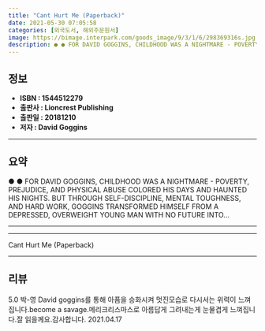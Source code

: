 ```yaml
---
title: "Cant Hurt Me (Paperback)"
date: 2021-05-30 07:05:58
categories: [외국도서, 해외주문원서]
image: https://bimage.interpark.com/goods_image/9/3/1/6/298369316s.jpg
description: ● ● FOR DAVID GOGGINS, CHILDHOOD WAS A NIGHTMARE - POVERTY, PREJUDICE, AND PHYSICAL ABUSE COLORED HIS DAYS AND HAUNTED HIS NIGHTS. BUT THROUGH SELF-DISCIPLINE
---
```


## **정보**

- **ISBN : 1544512279**
- **출판사 : Lioncrest Publishing**
- **출판일 : 20181210**
- **저자 : David Goggins**

------



## **요약**

●  ●  FOR DAVID GOGGINS, CHILDHOOD WAS A NIGHTMARE - POVERTY, PREJUDICE, AND PHYSICAL ABUSE COLORED HIS DAYS AND HAUNTED HIS NIGHTS. BUT THROUGH SELF-DISCIPLINE, MENTAL TOUGHNESS, AND HARD WORK, GOGGINS TRANSFORMED HIMSELF FROM A DEPRESSED, OVERWEIGHT YOUNG MAN WITH NO FUTURE INTO... 

------



------


Cant Hurt Me (Paperback) 

------


## **리뷰** 

5.0 박-영 David goggins를 통해 아픔을 승화시켜 멋진모습로 다시서는 위력이 느껴집니다.become a savage.메리크리스마스로 아름답게 그려내는게 눈물겹게 느껴집니다.잘 읽을께요.감사합니다. 2021.04.17 <br/>
